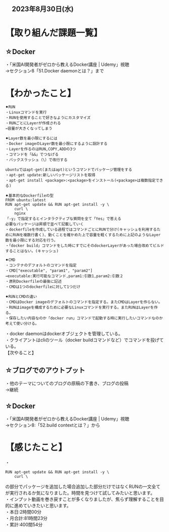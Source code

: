 ## 　2023年8月30日(水)
# 【取り組んだ課題一覧】
## ☆Docker
・「米国AI開発者がゼロから教えるDocker講座 | Udemy」視聴<br>
→セクション8「51.Docker daemonとは？」まで<br>
# 【わかったこと】
```
⚫︎RUN
・Linuxコマンドを実行
・RUNを使用することで好きなようにカスタマイズ
・RUNごとにLayerが作成される
→容量が大きくなってしまう

⚫︎Layer数を最小限にするには
・Docker imageのLayer数を最小限にするように設計する
・Layerを作るのはRUN,COPY,ADDの3つ
・コマンドを「&&」でつなげる
・バックスラッシュ（\）で改行する
```
```
ubuntuではapt-get(またはapt)というコマンドでパッケージ管理をする
・apt-get update:新しいパッケージリストを取得
・apt-get install <package>:<package>をインストール(<package>は複数指定できる)

⚫︎基本的なDockerfileの型
FROM ubuntu:latest
RUN apt-get update && RUN apt-get install -y \
	curl \
	nginx
「-y」で指定するとインタラクティブな質問を全て「Yes」で答える
必要なパッケージは昇順で並べて記載していく
・dockerfileを作成している過程ではコマンドごとにRUNで分け(キャッシュを利用するためにRUNを複数行書く)、動くことを確かめた上で容量を軽くするために上記のようなLayer数を最小限にする対応を行う。
・「docker build」コマンドをした時にすでにそのdockerLayerがあった場合改めてビルドすることはない。(キャッシュ)
```
```
⚫︎CMD
・コンテナのデフォルトのコマンドを指定
・CMD["executable", "param1", "param2"]
→executable:実行可能なコマンド,param1:引数1,param2:引数２
・原則Dockerfileの最後に記述
・CMDは1つのdockerfileに対して1つだけ
```
```
⚫︎RUNとCMDの違い
・CMDはDocker imageのデフォルトのコマンドを指定する。またCMDはLayerを作らない。
・RUNはimageを構成するために必要なLinuxコマンドを実行する。またRUNはLayerを作る。
・保存したい内容なのか「docker run」コマンドで起動する時に実行したいコマンドなのか考えて使い分ける。
```
・docker daemonはdockerオブジェクトを管理している。<br>
・クライアントはcliのツール（docker buildコマンドなど）でコマンドを投げている。<br>
【次やること】
## ☆ブログでのアウトプット
・他のテーマについてのブログの原稿の下書き、ブログの投稿<br>
→継続<br>
## ☆Docker
・「米国AI開発者がゼロから教えるDocker講座 | Udemy」視聴<br>
→セクション8:「52.build contextとは？」から<br>
# 【感じたこと】
・
```
RUN apt-get update && RUN apt-get install -y \
	curl \
 ```
 の部分でパッケージを追加した場合追加した部分だけではなくRUNの一文全てが実行されるか気になりました。時間を見つけて試してみたいと思います。<br>
 ・インプット動画を巻き戻すことが多くなりましたが、焦らず理解することを目的に進めていきたいと思います。<br>
・本日:2時間00分<br>
・月合計:81時間23分<br>
・累計:400間54分<br>
